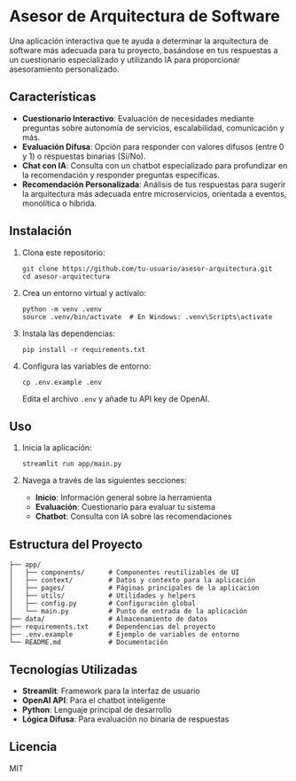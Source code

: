 # Asesor de Arquitectura de Software

Una aplicación interactiva que te ayuda a determinar la arquitectura de software más adecuada para tu proyecto, basándose en tus respuestas a un cuestionario especializado y utilizando IA para proporcionar asesoramiento personalizado.

## Características

- **Cuestionario Interactivo**: Evaluación de necesidades mediante preguntas sobre autonomía de servicios, escalabilidad, comunicación y más.
- **Evaluación Difusa**: Opción para responder con valores difusos (entre 0 y 1) o respuestas binarias (Sí/No).
- **Chat con IA**: Consulta con un chatbot especializado para profundizar en la recomendación y responder preguntas específicas.
- **Recomendación Personalizada**: Análisis de tus respuestas para sugerir la arquitectura más adecuada entre microservicios, orientada a eventos, monolítica o híbrida.

## Instalación

1. Clona este repositorio:
   ```
   git clone https://github.com/tu-usuario/asesor-arquitectura.git
   cd asesor-arquitectura
   ```

2. Crea un entorno virtual y actívalo:
   ```
   python -m venv .venv
   source .venv/bin/activate  # En Windows: .venv\Scripts\activate
   ```

3. Instala las dependencias:
   ```
   pip install -r requirements.txt
   ```

4. Configura las variables de entorno:
   ```
   cp .env.example .env
   ```
   Edita el archivo `.env` y añade tu API key de OpenAI.

## Uso

1. Inicia la aplicación:
   ```
   streamlit run app/main.py
   ```

2. Navega a través de las siguientes secciones:
   - **Inicio**: Información general sobre la herramienta
   - **Evaluación**: Cuestionario para evaluar tu sistema
   - **Chatbot**: Consulta con IA sobre las recomendaciones

## Estructura del Proyecto

```
├── app/
│   ├── components/      # Componentes reutilizables de UI
│   ├── context/         # Datos y contexto para la aplicación
│   ├── pages/           # Páginas principales de la aplicación
│   ├── utils/           # Utilidades y helpers
│   ├── config.py        # Configuración global
│   └── main.py          # Punto de entrada de la aplicación
├── data/                # Almacenamiento de datos
├── requirements.txt     # Dependencias del proyecto
├── .env.example         # Ejemplo de variables de entorno
└── README.md            # Documentación
```

## Tecnologías Utilizadas

- **Streamlit**: Framework para la interfaz de usuario
- **OpenAI API**: Para el chatbot inteligente
- **Python**: Lenguaje principal de desarrollo
- **Lógica Difusa**: Para evaluación no binaria de respuestas

## Licencia

MIT 